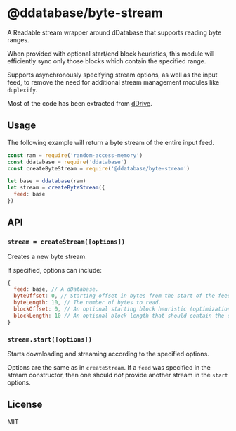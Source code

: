 # @ddatabase/byte-stream


A Readable stream wrapper around dDatabase that supports reading byte ranges.

When provided with optional start/end block heuristics, this module will efficiently sync only those blocks which contain the specified range.

Supports asynchronously specifying stream options, as well as the input feed, to remove the need for additional stream management modules like `duplexify`.

Most of the code has been extracted from [dDrive](https://github.com/dwebprotocol/ddrive).

## Usage
The following example will return a byte stream of the entire input feed.
```js
const ram = require('random-access-memory')
const ddatabase = require('ddatabase')
const createByteStream = require('@ddatabase/byte-stream')

let base = ddatabase(ram)
let stream = createByteStream({
  feed: base
})
```

## API
### `stream = createStream([options])`
Creates a new byte stream.

If specified, options can include:
```js
{
  feed: base, // A dDatabase.
  byteOffset: 0, // Starting offset in bytes from the start of the feed.
  byteLength: 10, // The number of bytes to read.
  blockOffset: 0, // An optional starting block heuristic (optimization).
  blockLength: 10 // An optional block length that should contain the entire range (optimization).
}
```

### `stream.start([options])`
Starts downloading and streaming according to the specified options.

Options are the same as in `createStream`. If a `feed` was specified in the stream constructor, then one should *not* provide
another stream in the `start` options.

## License
MIT
